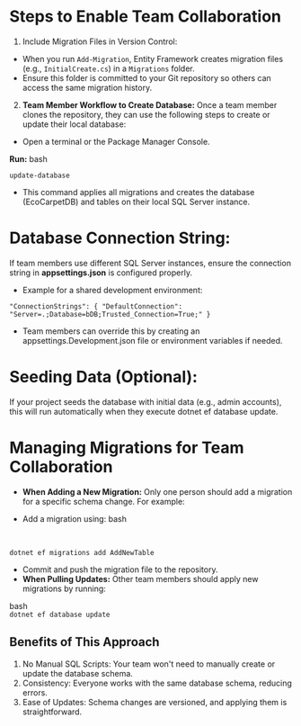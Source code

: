 # Steps to Enable Team Collaboration
1. Include Migration Files in Version Control:

- When you run `Add-Migration`, Entity Framework creates migration files (e.g., `InitialCreate.cs`) in a `Migrations` folder.
- Ensure this folder is committed to your Git repository so others can access the same migration history.
  
2. **Team Member Workflow to Create Database:** Once a team member clones the repository, they can use the following steps to create or update their local database:

- Open a terminal or the Package Manager Console.
  
**Run:**
bash

`update-database`
- This command applies all migrations and creates the database (EcoCarpetDB) and tables on their local SQL Server instance.
# Database Connection String:

If team members use different SQL Server instances, ensure the connection string in **appsettings.json** is configured properly.

- Example for a shared development environment:

` "ConnectionStrings": {
  "DefaultConnection": "Server=.;Database=bDB;Trusted_Connection=True;"
} `
- Team members can override this by creating an appsettings.Development.json file or environment variables if needed.
# Seeding Data (Optional):

If your project seeds the database with initial data (e.g., admin accounts), this will run automatically when they execute dotnet ef database update.

# Managing Migrations for Team Collaboration
- **When Adding a New Migration:** Only one person should add a migration for a specific schema change. For example:

- Add a migration using:
bash
<br>

`dotnet ef migrations add AddNewTable`
<br>
- Commit and push the migration file to the repository.
- **When Pulling Updates:** Other team members should apply new migrations by running:

bash
<br>
   `dotnet ef database update`
## Benefits of This Approach
1. No Manual SQL Scripts: Your team won't need to manually create or update the database schema.
2. Consistency: Everyone works with the same database schema, reducing errors.
3. Ease of Updates: Schema changes are versioned, and applying them is straightforward.

